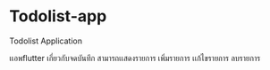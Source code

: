 # Todolist-app
Todolist Application

เเอพflutter เกี่ยวกับจดบันทึก สามารถเเสดงรายการ เพิ่มรายการ เเก้ไขรายการ ลบรายการ
